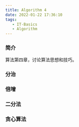 ```yaml
---
title: Algorithm 4
date: 2022-01-22 17:36:10
tags:
   - IT-Basics
   - Algorithm
---
```



### 简介
算法第四章，讨论算法思想和技巧。



### 分治


### 倍增


### 二分法


### 贪心算法



